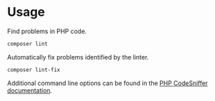 # Usage

Find problems in PHP code.
```bash
composer lint
```

Automatically fix problems identified by the linter.
```bash
composer lint-fix
```

Additional command line options can be found in the 
[PHP CodeSniffer documentation](https://github.com/squizlabs/PHP_CodeSniffer/wiki/Configuration-Options).